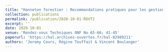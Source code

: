```yaml
---
title: "Hanneton forestier : Recommandations pratiques pour les gestionnaires et perspectives"
collection: publications
permalink: /publication/2020-10-01-RDVT2
excerpt: ''
date: 2020-10-01
venue: 'Rendez-vous Techniques ONF No 65-66; 41-45'
paperurl: 'https://hal.archives-ouvertes.fr/hal-02989211'
authors: 'Jeremy Cours, Régine Touffait & Vincent Boulanger'
---
```

